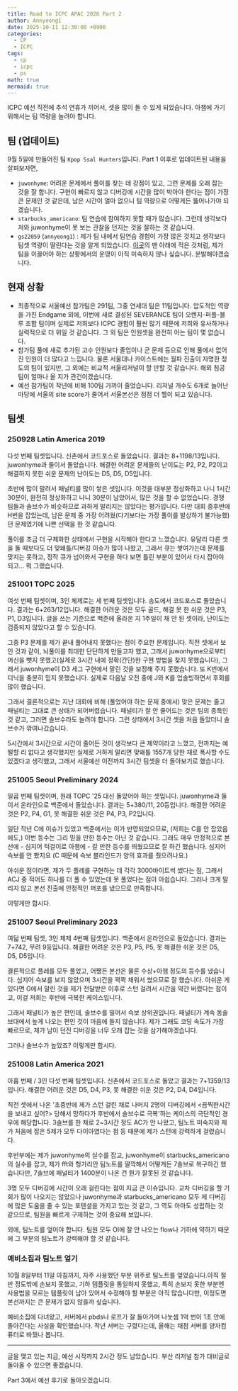 ```yaml
---
title: Road to ICPC APAC 2026 Part 2
author: Annyeong1
date: 2025-10-11 12:30:00 +0900
categories:
  - CP
  - ICPC
tags:
  - cp
  - icpc
  - ps
math: true
mermaid: true
---
```

ICPC 예선 직전에 추석 연휴가 끼어서, 셋을 많이 돌 수 있게 되었습니다. 아챔에 가기 위해서는 팀 역량을 늘려야 합니다.

## 팀 (업데이트)
9월 5일에 만들어진 팀 `Kpop Ssal Hunters`입니다. Part 1 이후로 업데이트된 내용을 살펴보자면,
- `juwonhyme`: 어려운 문제에서 풀이를 찾는 데 강점이 있고, 그런 문제를 오래 잡는 것을 잘 합니다. 구현이 빠르지 않고 디버깅에 시간을 많이 박아야 한다는 점이 가장 큰 문제인 것 같은데, 남은 시간이 얼마 없으니 팀 역량으로 어떻게든 뚫어나가야 되겠습니다.
- `starbucks_americano`: 팀 연습에 참여하지 못할 때가 많습니다. 그런데 생각보다 저와 juwonhyme이 못 보는 관찰을 던지는 것을 잘하는 것 같습니다.
- `gs22059` (`annyeong1`) : 제가 팀 내에서 팀연습 경험이 가장 많은 것치고 생각보다 팀셋 역량이 딸린다는 것을 알게 되었습니다. [이곳](https://blog.annyeong.one/posts/suapc25s/#%EB%A6%AC%EB%B7%B0)의 맨 아래에 적은 것처럼, 제가 팀을 이끌어야 하는 상황에서의 운영이 아직 미숙하지 않나 싶습니다. 분발해야겠습니다.

## 현재 상황
- 최종적으로 서울예선 참가팀은 291팀, 그중 연세대 팀은 11팀입니다. 압도적인 역량을 가진 Endgame 외에, 이번에 새로 결성된 SEVERANCE 팀이 오렌지-퍼플-블루 조합 팀이며 실제로 저희보다 ICPC 경험이 훨씬 많기 때문에 저희와 유사하거나 실력적으로 더 위일 것 같습니다. 그 외 팀은 인원셋을 완전히 아는 팀이 몇 없습니다.
- 참가팀 풀에 새로 추가된 고수 인원보다 졸업이나 군 문제 등으로 인해 풀에서 없어진 인원이 더 많다고 느낍니다. 물론 서울대나 카이스트에는 월파 진출이 자명한 정도의 팀이 있지만, 그 외에는 비교적 서울리저널이 할 만할 것 같습니다. 해외 침공팀이 얼마나 올 지가 관건이겠습니다.
- 예선 참가팀이 작년에 비해 100팀 가까이 줄었습니다. 리저널 개수도 6개로 늘어난 마당에 서울의 site score가 줄어서 서울본선은 점점 더 헬이 되고 있습니다.

## 팀셋

### 250928 Latin America 2019
다섯 번째 팀셋입니다. 신촌에서 코드포스로 돌았습니다. 결과는 8+1198/13입니다. juwonhyme과 둘이서 돌았습니다. 해결한 어려운 문제들의 난이도는 P2, P2, P2이고 해결하지 못한 쉬운 문제의 난이도는 D5, D5, D5입니다.

초반에 많이 말려서 패널티를 많이 쌓은 셋입니다. 이것을 대부분 정상화하고 나니 1시간 30분이, 완전히 정상화하고 나니 30분이 남았어서, 많은 것을 할 수 없었습니다. 경쟁 팀들과 솔브수가 비슷하므로 과하게 말리지는 않았다는 평가입니다. 다만 대회 중후반에 H번을 잡았는데, 남은 문제 중 가장 어려웠(다기보다는 가장 풀이를 발상하기 불가능했)던 문제였기에 나쁜 선택을 한 것 같습니다.

풀이를 조금 더 구체화한 상태에서 구현을 시작해야 한다고 느꼈습니다. 유달리 다른 셋을 돌 때보다도 더 맞왜틀/디버깅 이슈가 많이 나왔고, 그래서 큐는 쌓여가는데 문제를 맞지는 못하고, 정작 큐가 넘어와서 구현을 하다 보면 틀린 부분이 있어서 다시 잡아야 되고... 뭐 그랬습니다.

### 251001 TOPC 2025
여섯 번째 팀셋이며, 3인 체제로는 세 번째 팀셋입니다. 송도에서 코드포스로 돌았습니다. 결과는 6+263/12입니다. 해결한 어려운 것은 모두 골드, 해결 못 한 쉬운 것은 P3, P1, D3입니다. 글을 쓰는 기준으로 백준에 올라온 지 1주일이 채 안 된 셋이라, 난이도는 검증되지 않았다고 할 수 있습니다.

그중 P3 문제를 제가 끝내 풀어내지 못했다는 점이 주요한 문제입니다. 직전 셋에서 보인 것과 같이, 뇌풀이를 최대한 단단하게 만들고자 했고, 그래서 juwonhyme으로부터 머신을 뺏지 못했고(실제로 3시간 내에 정확(간단)한 구현 방법을 찾지 못했습니다), 그래서 juwonhyme이 D3 세그 구현에서 말린 것을 보정해 주지 못했습니다. 또 K번에서 디닉을 충분히 믿지 못했습니다. 실제로 다음날 오전 중에 J와 K를 업솔빙하면서 후회를 많이 했습니다.

그래서 결론적으로는 지난 대회에 비해 (풀었어야 하는 문제 중에서) 맞은 문제는 줄고 패널티는 그대로 큰 상태가 되어버렸습니다. 패널티가 잘 안 줄어드는 것은 팀의 종특인 것 같고, 그러면 솔브수라도 늘려야 합니다. 그런 상태에서 3시간 셋을 처음 돌았더니 솔브수가 깎여나갔습니다.

5시간에서 3시간으로 시간이 줄어든 것이 생각보다 큰 제약이라고 느꼈고, 전까지는 예떨할 리 없다고 생각했지만 실제로 거하게 말리면 맞왜틀 1557개 당한 채로 폭사할 수도 있겠다고 생각했고, 그래서 서울예선 이전까지 3시간 팀셋을 더 돌아보기로 했습니다.

### 251005 Seoul Preliminary 2024
일곱 번째 팀셋이며, 원래 TOPC '25 대신 돌았어야 하는 셋입니다. juwonhyme과 둘이서 온라인으로 백준에서 돌았습니다. 결과는 5+380/11, 20등입니다. 해결한 어려운 것은 P2, P4, G1, 못 해결한 쉬운 것은 P4, P3, P2입니다.

일단 작년 C에 이슈가 있었고 백준에서는 이가 반영되었으므로, (저희는 C를 안 잡았음에도,) 이번 등수는 그리 믿을 만한 등수는 아닌 것 같습니다. 그래도 매우 안정적으로 본선에 - 심지어 턱걸이로 아챔에 - 갈 만한 등수를 띄웠으므로 잘 하긴 했습니다. 심지어 슥보를 안 봤지요 (C 때문에 슥보 블라인드가 양의 효과를 줬으려나요.)

아쉬운 점이라면, 제가 두 플레를 구현하는 데 각각 3000바이트씩 썼다는 점, 그래서 ACJ 중 적어도 하나를 더 풀 수 있었는데 못 풀었다는 점이 아쉽습니다. 그러나 크게 말리지 않고 본선 진출에 안정적인 퍼포를 냈으므로 만족합니다.

이렇게만 합시다.

### 251007 Seoul Preliminary 2023
여덟 번째 팀셋, 3인 체제 4번째 팀셋입니다. 백준에서 온라인으로 돌았습니다. 결과는 7+742, 무려 9등입니다. 해결한 어려운 것은 P3, P5, P5, 못 해결한 쉬운 것은 D5, D5, D5입니다.

결론적으로 플레를 모두 풀었고, 어쨌든 본선은 물론 수상+아챔 정도의 등수를 냈습니다. 심지어 슥보를 보지 않았으며 3시간을 꽉꽉 채워서 썼으므로 잘 했습니다. 아쉬운 게 있다면 G에서 말린 것을 제가 전달받은 이후로 스턴 걸려서 시간을 약간 버렸다는 점이고, 이걸 저희는 후반에 극복한 케이스입니다.

그래서 패널티가 높은 편인데, 솔브수를 밀어서 슥보 상위권입니다. 패널티가 계속 동솔브대에서 높게 나오는 편인 것이 마음에 들지 않습니다. 제가 그래도 코딩 속도가 가장 빠르므로, 제가 남이 던진 디버깅을 너무 오래 잡는 것을 삼가해야겠습니다.

그러나 솔브수가 높았죠? 이렇게만 합시다.

### 251008 Latin America 2021
아홉 번째 / 3인 다섯 번째 팀셋입니다. 신촌에서 코드포스로 돌았고 결과는 7+1359/13입니다. 해결한 어려운 것은 D5, D4, P3, 못 해결한 쉬운 것은 P2, D4, D4입니다.

직전 셋에서 나온 '초중반에 제가 스턴 걸린 채로 나머지 2명이 디버깅에서 \<끔찍한시간을 보내고 싶어?\> 당해서 망하다가 후반에서 솔브수로 극복'하는 케이스의 극단적인 경우에 해당합니다. 3솔브를 한 채로 2~3시간 정도 AC가 안 나왔고, 팀노트 미숙지와 제가 처음에 잡은 5제가 모두 다이아였다는 점 등 때문에 제가 스턴에 강력하게 걸렸습니다.

후반부에는 제가 juwonhyme의 실수를 잡고, juwonhyme이 starbucks_americano의 실수를 잡고, 제가 fft와 헝가리안 팀노트를 딸깍해서 어떻게든 7솔브로 복구하긴 했습니다만, 7솔브에 패널티가 1400분이 나온 건 뭔가 잘못된 것 같습니다.

3명 모두 디버깅에 시간이 오래 걸린다는 점이 지금 큰 이슈입니다. 교차 디버깅을 할 기회가 많이 나오지는 않았으나 juwonhyme과 starbucks_americano 모두 제 디버깅에 많은 도움을 줄 수 있는 포텐셜을 가지고 있는 것 같고, 그 역도 아마도 성립하는 것 같으므로, 팀원을 빠르게 구제하는 것이 중요해 보입니다.

외에, 팀노트를 엎어야 합니다. 팀원 모두 OI에 잘 안 나오는 flow나 기하에 약하기 때문에 그 부분의 팀노트가 강력해야 할 것 같습니다.

### 예비소집과 팀노트 엎기
10월 8일부터 11일 아침까지, 자주 사용했던 부분 위주로 팀노트를 엎었습니다.아직 절반 정도밖에 손보지 못했고, 기하 템플릿을 통일하지 못했고, 특히 손보지 못한 부분엔 사용법을 모르는 템플릿이 남아 있어서 수정해야 할 부분은 아직 많습니다만, 이정도면 본선까지는 큰 문제가 없지 않을까 싶습니다.

예비소집에 다녀왔고, 서버에서 pbds나 로프가 잘 돌아가며 나눗셈 1억 번이 1초 안에 돌아간다는 사실을 확인했습니다. 작년 서버는 구렸다는데, 올해는 채점 서버를 양자컴퓨터로 바꿨나 봅니다.

---
글을 맺고 있는 지금, 예선 시작까지 2시간 정도 남았습니다. 부산 리저널 참가 대비글로 돌아올 수 있으면 좋겠습니다.

Part 3에서 예선 후기로 돌아오겠습니다.
